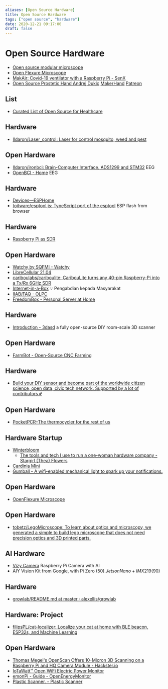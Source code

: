 ```yaml
---
aliases: [Open Source Hardware]
title: Open Source Hardware
tags: ["open source", "hardware"]
date: 2020-12-21 09:17:00
draft: false
---
```


# Open Source Hardware

- [Open source modular microscope](https://github.com/bionanoimaging/UC2-GIT)
- [Open Flexure Microscope](https://microscope-stls.openflexure.org/)
- [MakAir: Covid-19 ventilator with a Raspberry Pi - SenX](https://blog.senx.io/makair-covid-19-ventilator-with-a-raspberry-pi/)
- [Open Source Prostetic Hand Andrej Dukic](https://www.youtube.com/channel/UCwM9xMFYVQiFcj9zxw8LnPw) [MakerHand](https://old.reddit.com/user/MakerHand) [Patreon](https://www.patreon.com/join/MakerHand/)

## List

- [Curated List of Open Source for Healthcare](https://github.com/kakoni/awesome-healthcare)

## Hardware

- [Ildaron/Laser_control: Laser for control mosquito, weed and pest](https://github.com/Ildaron/Laser_control)

## Open Hardware

- [Ildaron/ironbci: Brain-Computer Interface, ADS1299 and STM32](https://github.com/Ildaron/ironbci) EEG
- [OpenBCI - Home](https://openbci.com/) EEG

## Hardware

- [Devices—ESPHome](https://esphome.io/index.html)
- [toitware/esptool.js: TypeScript port of the esptool](https://github.com/toitware/esptool.js) ESP flash from browser

## Hardware

- [Raspberry Pi as SDR](https://github.com/cariboulabs/cariboulite)

## Open Hardware

- [Watchy by SQFMI - Watchy](https://watchy.sqfmi.com/)
- [LibreCellular 21.04](https://librecellular.org/)
- [cariboulabs/cariboulite: CaribouLite turns any 40-pin Raspberry-Pi into a Tx/Rx 6GHz SDR](https://github.com/cariboulabs/cariboulite)
- [Internet-in-a-Box](https://internet-in-a-box.org/) 💡 Pengabdian kepada Masyarakat
- [IIAB/FAQ - OLPC](https://wiki.laptop.org/go/IIAB/FAQ)
- [FreedomBox - Personal Server at Home](https://freedombox.org/)

## Hardware

- [Introduction - 3dasd](https://3dasd.com/) a fully open-source DIY room-scale 3D scanner

## Open Hardware

- [FarmBot - Open-Source CNC Farming](https://farm.bot/)

## Hardware

- [Build your DIY sensor and become part of the worldwide citizen science, open data, civic tech network. Supported by a lot of contributors 💕](https://sensor.community/en/)

## Open Hardware

- [PocketPCR–The thermocycler for the rest of us](https://gaudi.ch/PocketPCR/)

## Hardware Startup

- [Winterbloom](https://winterbloom.com/)
    - [The tools and tech I use to run a one-woman hardware company - Stargirl (Thea) Flowers](https://blog.thea.codes/winterblooms-tech-stack/)
- [Cardinia Mini](https://cardinia.net/mini/)
- [Gumball - A wifi-enabled mechanical light to spark up your notifications.](https://getgumball.com/)

## Open Hardware

- [OpenFlexure Microscope](https://openflexure.org/projects/microscope/)

## Open Hardware

- [tobetz/LegoMicroscope: To learn about optics and microscopy, we generated a simple to build lego microscope that does not need precision optics and 3D printed parts.](https://github.com/tobetz/LegoMicroscope)

## AI Hardware

- [Vizy Camera](https://vizycam.com/) Raspberry Pi Camera with AI
- AIY Vision Kit from Google, with Pi Zero ($50). Jetson Nano + IMX219 ($90)

## Hardware

- [growlab/README.md at master · alexellis/growlab](https://github.com/alexellis/growlab/blob/master/README.md)

## Hardware: Project

- [filipsPL/cat-localizer: Localize your cat at home with BLE beacon, ESP32s, and Machine Learning](https://github.com/filipsPL/cat-localizer)

## Open Hardware

- [Thomas Megel's OpenScan Offers 10-Micron 3D Scanning on a Raspberry Pi and HQ Camera Module - Hackster.io](https://www.hackster.io/news/thomas-megel-s-openscan-offers-10-micron-3d-scanning-on-a-raspberry-pi-and-hq-camera-module-308a2540c5b8)
- [IoTaWatt™ Open WiFi Electric Power Monitor](https://www.iotawatt.com/)
- [emonPi - Guide - OpenEnergyMonitor](https://guide.openenergymonitor.org/technical/emonpi/)
- [Plastic Scanner. - Plastic Scanner](https://plasticscanner.com/)
